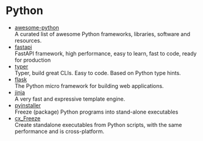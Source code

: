 # Python

<!--truncate-->

- [awesome-python](https://github.com/vinta/awesome-python)
  <br/>A curated list of awesome Python frameworks, libraries, software and resources.
- [fastapi](https://fastapi.tiangolo.com/)
  <br/>FastAPI framework, high performance, easy to learn, fast to code, ready for production
- [typer](https://typer.tiangolo.com/)
  <br/>Typer, build great CLIs. Easy to code. Based on Python type hints.
- [flask](https://github.com/pallets/flask)
  <br/>The Python micro framework for building web applications.
- [jinja](https://github.com/pallets/jinja)
  <br/>A very fast and expressive template engine.
- [pyinstaller](https://github.com/pyinstaller/pyinstaller)
  <br/>Freeze (package) Python programs into stand-alone executables
- [cx_Freeze](https://github.com/marcelotduarte/cx_Freeze)
  <br/>Create standalone executables from Python scripts, with the same performance and is cross-platform.

